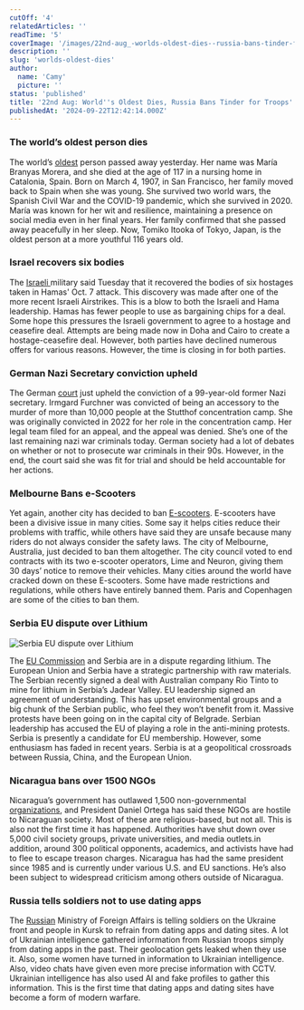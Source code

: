 ```yaml
---
cutOff: '4'
relatedArticles: ''
readTime: '5'
coverImage: '/images/22nd-aug_-worlds-oldest-dies--russia-bans-tinder-for-troops-MwNT.webp'
description: ''
slug: 'worlds-oldest-dies'
author:
  name: 'Camy'
  picture: ''
status: 'published'
title: '22nd Aug: World''s Oldest Dies, Russia Bans Tinder for Troops'
publishedAt: '2024-09-22T12:42:14.000Z'
---
```


### **The world’s oldest person dies**

The world’s [oldest](https://www.euronews.com/my-europe/2024/08/20/maria-branyas-morera-worlds-oldest-person-dies-at-age-117) person passed away yesterday. Her name was María Branyas Morera, and she died at the age of 117 in a nursing home in Catalonia, Spain. Born on March 4, 1907, in San Francisco, her family moved back to Spain when she was young. She survived two world wars, the Spanish Civil War and the COVID-19 pandemic, which she survived in 2020. María was known for her wit and resilience, maintaining a presence on social media even in her final years. Her family confirmed that she passed away peacefully in her sleep. Now, Tomiko Itooka of Tokyo, Japan, is the oldest person at a more youthful 116 years old. 

### Israel recovers six bodies

The [Israeli ](https://www.npr.org/2024/08/20/nx-s1-5082334/israel-hamas-war-hostages-recovered-gaza)military said Tuesday that it recovered the bodies of six hostages taken in Hamas' Oct. 7 attack. This discovery was made after one of the more recent Israeli Airstrikes. This is a blow to both the Israeli and Hama leadership. Hamas has fewer people to use as bargaining chips for a deal.  Some hope this pressures the Israeli government to agree to a hostage and ceasefire deal. Attempts are being made now in Doha and Cairo to create a hostage-ceasefire deal. However, both parties have declined numerous offers for various reasons. However, the time is closing in for both parties. 

### German Nazi Secretary conviction upheld

The German [court](https://www.politico.eu/article/german-court-upholds-conviction-of-99-year-old-former-nazi-concentration-camp-secretary-last-living-german-trial/) just upheld the conviction of a 99-year-old former Nazi secretary. Irmgard Furchner was convicted of being an accessory to the murder of more than 10,000 people at the Stutthof concentration camp. She was originally convicted in 2022 for her role in the concentration camp. Her legal team filed for an appeal, and the appeal was denied.  She’s one of the last remaining nazi war criminals today. German society had a lot of debates on whether or not to prosecute war criminals in their 90s. However, in the end, the court said she was fit for trial and should be held accountable for her actions. 

### Melbourne Bans e-Scooters

Yet again, another city has decided to ban [E-scooters](https://edition.cnn.com/2024/08/15/travel/melbourne-electric-scooter-rental-ban-intl-hnk/index.html). E-scooters have been a divisive issue in many cities. Some say it helps cities reduce their problems with traffic, while others have said they are unsafe because many riders do not always consider the safety laws. The city of Melbourne, Australia, just decided to ban them altogether. The city council voted to end contracts with its two e-scooter operators, Lime and Neuron, giving them 30 days’ notice to remove their vehicles. Many cities around the world have cracked down on these E-scooters. Some have made restrictions and regulations, while others have entirely banned them. Paris and Copenhagen are some of the cities to ban them. 

### Serbia EU dispute over Lithium 

![Serbia EU dispute over Lithium](/images/22nd-aug_-worlds-oldest-dies--russia-bans-tinder-for-troops-E2MT.webp)

The [EU Commission](https://www.euronews.com/my-europe/2024/08/20/eu-remains-fully-committed-to-lithium-deal-despite-unrest-in-serbia) and Serbia are in a dispute regarding lithium. The European Union and Serbia have a strategic partnership with raw materials. The Serbian recently signed a deal with Australian company Rio Tinto to mine for lithium in Serbia’s Jadear Valley. EU leadership signed an agreement of understanding. This has upset environmental groups and a big chunk of the Serbian public, who feel they won’t benefit from it. Massive protests have been going on in the capital city of Belgrade. Serbian leadership has accused the EU of playing a role in the anti-mining protests. Serbia is presently a candidate for EU membership. However, some enthusiasm has faded in recent years. Serbia is at a geopolitical crossroads between Russia, China, and the European Union. 

### Nicaragua bans over 1500 NGOs

Nicaragua’s government has outlawed 1,500 non-governmental [organizations](https://www.aljazeera.com/amp/news/2024/8/19/nicaragua-bans-1500-ngos-in-latest-crackdown-against-civil-society), and President Daniel Ortega has said these NGOs are hostile to Nicaraguan society. Most of these are religious-based, but not all. This is also not the first time it has happened. Authorities have shut down over 5,000 civil society groups, private universities, and media outlets.in addition, around 300 political opponents, academics, and activists have had to flee to escape treason charges.  Nicaragua has had the same president since 1985 and is currently under various U.S. and EU sanctions. He’s also been subject to widespread criticism among others outside of Nicaragua. 

### Russia tells soldiers not to use dating apps

The [Russian](https://www.kyivpost.com/post/37678) Ministry of Foreign Affairs is telling soldiers on the Ukraine front and people in Kursk to refrain from dating apps and dating sites. A lot of Ukrainian intelligence gathered information from Russian troops simply from dating apps in the past. Their geolocation gets leaked when they use it. Also, some women have turned in information to Ukrainian intelligence. Also, video chats have given even more precise information with CCTV. Ukrainian intelligence has also used AI and fake profiles to gather this information. This is the first time that dating apps and dating sites have become a form of modern warfare. 